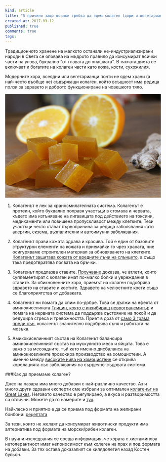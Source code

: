 ```yaml
---
kind: article
title: "5 причини защо всички трябва да ядем колаген (дори и вегетарианците)"
created_at: 2017-03-12
published: true
comments: true
tags:
--- 
```

Традиционното хранене на малкото останали не-индустриализирани народи в Света се оповава на мъдрото правило да консумират всички части на улова, буквално "от главата до опашката". В тяхната диета се включват и богатите на колаген части като кожа, кости, сухожилия.

Модерните хора, всеядни или вегетарианци почти не ядем храни (а най-често въобще не) съдържащи колаген, който всъщност има редица ползи за здравето и доброто функциониране на човешкото тяло.

![gummies](/images/posts/Gummies.jpg)

<!-- more -->

1. Колагенът е лек за храносмилателната система. Колагенът е протеин, който буквално поправя участъци в стомаха и червата, където има изтъняване на лигавицата под действието на токсини, медикаменти или повишена пропускливост между клетките. Тези участъци често стават първопричина за редица заболявания като алергии, екзема, възпалителни и автоимунни заболявания.

2. Колагенът прави кожата здрава и красива. Той е един от базовите структурни елементи на кожата и приемайки го чрез храната, ние осигуряваме строителен материал за обновяването на клетките. [Колагенът защитава кожата от вредните лъчи на слънцето](http://www.sciencedirect.com/science/article/pii/S0308814609000387), а също така предотвратява появата на бръчки.

3. Колагенът предпазва ставите. [Проучване](http://www.tandfonline.com/doi/abs/10.1185/030079908X291967) доказва, че атлети, които суплементират с колаген имат по-малко болки и увреждания в ставите. За обикновенните хора, приемът на колаген подобрява здравето на ставите и костите. Здравето на челюстните кости също се благоприятства от добавката.

4. Колагенът ни помага да спим по-добре. Това се дължи на ефекта от аминокиселината [Глицин, която е инхибиращ невротрансмитър](https://www.ncbi.nlm.nih.gov/pubmed/11396606) и помага на нервната система да поддържа състояние на покой и да редуцира стреса и тревожността. Приет в доза от [само 3 грама преди сън](http://onlinelibrary.wiley.com/doi/10.1111/j.1479-8425.2007.00262.x/abstract), колагенът значително подобрява съня и работата на мозъка.

5. Амикокиселинният състав на Колагенът балансира аминокиселинният състав на мускулното месо и яйцата. Това е важно за месоядните, тъй като именно дисбаланса на аминокиселините провокира производство на хомоцистеин. А именно между [високите нива на хомоцистеин](http://annualreviews.org/doi/abs/10.1146/annurev.med.49.1.31) се открива корелацията със заболявания на сърдечно-съдовата система.

###Как да приемаме колаген?

Днес на пазара има много добавки с най-различно качество. Аз и много други здравни експерти сме избрали за оптимален [колагенът на Great Lakes](http://amzn.to/2mrTeqy). Неговото качество е регулирано, а вкуса и разтворимостта са отлични. Можете да го намерите и [тук](https://iherb.co/3AAREhfr).

Най-лесно и приятно е да се приема под формата на желирани бонбони: [рецептата](https://bezkaries.com/blog/2016-09-12-%D0%BF%D0%BE%D0%BB%D0%B5%D0%B7%D0%BD%D0%B8-%D0%B1%D0%BE%D0%BD%D0%B1%D0%BE%D0%BD%D0%B8/)

За тези, които не желаят да консумират животински продукти има алтернатива под формата на морски/рибен колаген.

В научни изследвания се среща информация, че хората с хистаминова нетолерантност имат непоносимост към колеген на прах и под формата на добавки. За тях остава доказалият се хилядолетия назад Костен бульон.